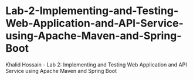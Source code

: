 # Lab-2-Implementing-and-Testing-Web-Application-and-API-Service-using-Apache-Maven-and-Spring-Boot
Khalid Hossain - Lab 2: Implementing and Testing Web Application and API Service using Apache Maven and Spring Boot
